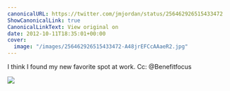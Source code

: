 ```yaml
---
canonicalURL: https://twitter.com/jmjordan/status/256462926515433472
ShowCanonicalLink: true
CanonicalLinkText: View original on
date: 2012-10-11T18:35:01+00:00
cover:
  image: "/images/256462926515433472-A48jrEFCcAAaeR2.jpg"
---
```

I think I found my new favorite spot at work. Cc: @Benefitfocus

![](/images/256462926515433472-A48jrEFCcAAaeR2.jpg)
